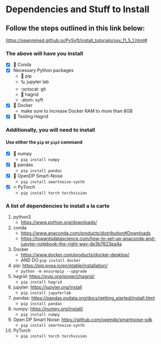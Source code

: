 # Dependencies and Stuff to Install

## Follow the steps outlined in this link below:
https://openmined.github.io/PySyft/install_tutorials/osx_11_5_1.html#
### The above will have you install
- [x] :dragon: Conda
- [x] Necessary Python packages
    * :snake: pip
    * :ringed_planet: jupyter lab
    * :octocat: git
    * :crystal_ball: hagrid
    * :atom: syft
- [x] :whale: Docker
    * make sure to increase Docker RAM to more than 8GB
- [x] :crystal_ball: Testing Hagrid

### Additionally, you will need to install
#### Use either the `pip` or `pip3` command
- [x] :snake: numpy
    * `pip install numpy`
- [x] :panda_face: pandas
    * `pip install pandas`
- [x] :dna: OpenDP Smart-Noise
    * `pip install smartnoise-synth`
- [x] :fire: PyTorch
    * `pip install torch torchvision`


### A list of dependencies to install a la carte

1. python3
    * https://www.python.org/downloads/
2. conda
    * https://www.anaconda.com/products/distribution#Downloads
    * https://towardsdatascience.com/how-to-set-up-anaconda-and-jupyter-notebook-the-right-way-de3b7623ea4a
3. Docker
    * https://www.docker.com/products/docker-desktop/
    * AND DO `pip install docker`
4. pip: https://pip.pypa.io/en/stable/installation/
    * `python -m ensurepip --upgrade`
5. hagrid: https://pypi.org/project/hagrid/
    * `pip install hagrid`
6. jupyter: https://jupyter.org/install
    * `pip install jupyterlab`
7. pandas: https://pandas.pydata.org/docs/getting_started/install.html
    * `pip install pandas`
8. numpy: https://numpy.org/install/
    * `pip install numpy`
9. Open DP Smart Noise: https://github.com/opendp/smartnoise-sdk
    * `pip install smartnoise-synth`
10. PyTorch
    * `pip install torch torchvision`

